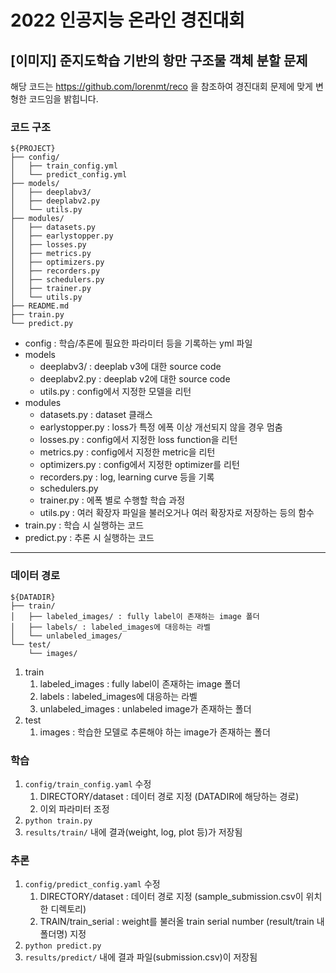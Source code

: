 # 2022 인공지능 온라인 경진대회
## [이미지] 준지도학습 기반의 항만 구조물 객체 분할 문제

해당 코드는 https://github.com/lorenmt/reco 을 참조하여 경진대회 문제에 맞게 변형한 코드임을 밝힙니다.
### 코드 구조

```
${PROJECT}
├── config/
│   ├── train_config.yml
│   └── predict_config.yml
├── models/
│   ├── deeplabv3/
│   ├── deeplabv2.py
│   └── utils.py
├── modules/
│   ├── datasets.py
│   ├── earlystopper.py
│   ├── losses.py
│   ├── metrics.py
│   ├── optimizers.py
│   ├── recorders.py
│   ├── schedulers.py
│   ├── trainer.py
│   └── utils.py
├── README.md
├── train.py
└── predict.py
```

- config : 학습/추론에 필요한 파라미터 등을 기록하는 yml 파일
- models  
    - deeplabv3/ : deeplab v3에 대한 source code
    - deeplabv2.py : deeplab v2에 대한 source code
    - utils.py : config에서 지정한 모델을 리턴
- modules
    - datasets.py : dataset 클래스
    - earlystopper.py : loss가 특정 에폭 이상 개선되지 않을 경우 멈춤
    - losses.py : config에서 지정한 loss function을 리턴
    - metrics.py : config에서 지정한 metric을 리턴
    - optimizers.py : config에서 지정한 optimizer를 리턴
    - recorders.py : log, learning curve 등을 기록
    - schedulers.py
    - trainer.py : 에폭 별로 수행할 학습 과정
    - utils.py : 여러 확장자 파일을 불러오거나 여러 확장자로 저장하는 등의 함수
- train.py : 학습 시 실행하는 코드
- predict.py : 추론 시 실행하는 코드

---
### 데이터 경로
```
${DATADIR}
├── train/
│   ├── labeled_images/ : fully label이 존재하는 image 폴더
│   ├── labels/ : labeled_images에 대응하는 라벨
│   └── unlabeled_images/
└── test/
    └── images/
```
1. train
   1. labeled_images : fully label이 존재하는 image 폴더
   2. labels : labeled_images에 대응하는 라벨
   3. unlabeled_images : unlabeled image가 존재하는 폴더
2. test
   1. images : 학습한 모델로 추론해야 하는 image가 존재하는 폴더


### 학습

1. `config/train_config.yaml` 수정
    1. DIRECTORY/dataset : 데이터 경로 지정 (DATADIR에 해당하는 경로)
    2. 이외 파라미터 조정
2. `python train.py`
3. `results/train/` 내에 결과(weight, log, plot 등)가 저장됨


### 추론

1. `config/predict_config.yaml` 수정
    1. DIRECTORY/dataset : 데이터 경로 지정 (sample_submission.csv이 위치한 디렉토리)
    2. TRAIN/train_serial : weight를 불러올 train serial number (result/train 내 폴더명) 지정
2. `python predict.py`
3. `results/predict/` 내에 결과 파일(submission.csv)이 저장됨

